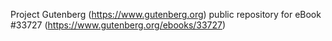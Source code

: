 Project Gutenberg (https://www.gutenberg.org) public repository for eBook #33727 (https://www.gutenberg.org/ebooks/33727)

